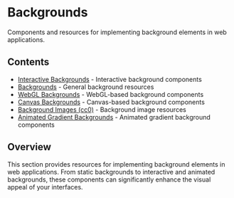 # Backgrounds

Components and resources for implementing background elements in web applications.

## Contents

- [Interactive Backgrounds](interactive-backgrounds.md) - Interactive background components
- [Backgrounds](backgrounds.md) - General background resources
- [WebGL Backgrounds](webgl-backgrounds.md) - WebGL-based background components
- [Canvas Backgrounds](canvas-backgrounds.md) - Canvas-based background components
- [Background Images (cc0)](background-images.md) - Background image resources
- [Animated Gradient Backgrounds](animated-gradient-backgrounds.md) - Animated gradient background components

## Overview

This section provides resources for implementing background elements in web applications. From static backgrounds to interactive and animated backgrounds, these components can significantly enhance the visual appeal of your interfaces. 